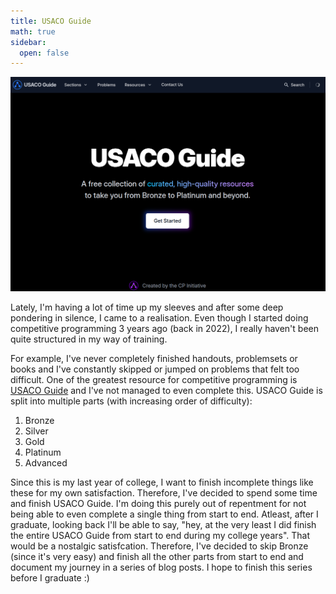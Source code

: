 ```yaml
---
title: USACO Guide
math: true
sidebar:
  open: false
---
```


![alt text](image.png)

Lately, I'm having a lot of time up my sleeves and after some deep pondering in silence, I came to a realisation. Even though I started doing competitive programming 3 years ago (back in 2022), I really haven't been quite structured in my way of training. 

For example, I've never completely finished handouts, problemsets or books and I've constantly skipped or jumped on problems that felt too difficult. One of the greatest resource for competitive programming is <a href="https://usaco.guide/">USACO Guide</a> and I've not managed to even complete this. USACO Guide is split into multiple parts (with increasing order of difficulty):
1. Bronze
2. Silver
3. Gold
4. Platinum
5. Advanced

Since this is my last year of college, I want to finish incomplete things like these for my own satisfaction. Therefore, I've decided to spend some time and finish USACO Guide. I'm doing this purely out of repentment for not being able to even complete a single thing from start to end. Atleast, after I graduate, looking back I'll be able to say, "hey, at the very least I did finish the entire USACO Guide from start to end during my college years". That would be a nostalgic satisfcation. Therefore, I've decided to skip Bronze (since it's very easy) and finish all the other parts from start to end and document my journey in a series of blog posts. I hope to finish this series before I graduate :)
